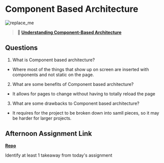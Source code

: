 # Component Based Architecture

![replace_me](https://codeworks.blob.core.windows.net/public/assets/img/illustrations/placeholder.svg)

> **📖 [Understanding Component-Based Architecture](https://codeworksacademy.com/fs-student-guide/resources/wk6/01-Component-Based-Architecture)**

## Questions

1. What is Component based architecture?

- Where most of the things that show up on screen are inserted with components and not static on the page.

2. What are some benefits of Component based architecture?

- It allows for pages to change without having to totally reload the page

3. What are some drawbacks to Component based architecture?

- It requires for the project to be broken down into samll pieces, so it may be harder for larger projects.

## Afternoon Assignment Link

**[Repo](https://github.com/Thomas-Daily/<ASSIGNMENT_REPO>)**

Identify at least 1 takeaway from today's assignment
